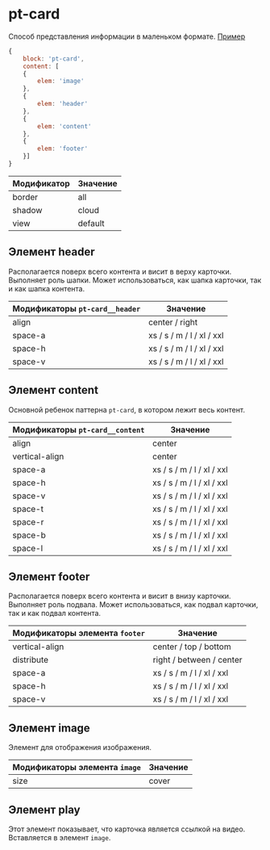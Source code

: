 # pt-card

Способ представления информации в маленьком формате. [Пример](https://codepen.io/whitepapertools/pen/6dfa7d09f4c412333aa70bf475064679/)

```js
{
	block: 'pt-card',
	content: [
	{
		elem: 'image'
	},
	{
		elem: 'header'
	},
	{
		elem: 'content'
	},
	{
		elem: 'footer'
	}]
}
```

Модификатор | Значение
----------- | ----------
border      | all
shadow      | cloud
view        | default

## Элемент header

Располагается поверх всего контента и висит в верху карточки. Выполняет роль шапки. Может использоваться, как шапка карточки, так и как шапка контента.

Модификаторы `pt-card__header` | Значение
------------------------------ | -------------------------
align                          | center / right
space-a                        | xs / s / m / l / xl / xxl
space-h                        | xs / s / m / l / xl / xxl
space-v                        | xs / s / m / l / xl / xxl

## Элемент content

Основной ребенок паттерна `pt-card`, в котором лежит весь контент.

Модификаторы `pt-card__content` | Значение
------------------------------- | -------------------------
align                           | center
vertical-align                  | center
space-a                         | xs / s / m / l / xl / xxl
space-h                         | xs / s / m / l / xl / xxl
space-v                         | xs / s / m / l / xl / xxl
space-t                         | xs / s / m / l / xl / xxl
space-r                         | xs / s / m / l / xl / xxl
space-b                         | xs / s / m / l / xl / xxl
space-l                         | xs / s / m / l / xl / xxl

## Элемент footer

Располагается поверх всего контента и висит в внизу карточки. Выполняет роль подвала. Может использоваться, как подвал карточки, так и как подвал контента.

Модификаторы элемента `footer`  | Значение
------------------------------- | -------------------------
vertical-align                  | center / top / bottom
distribute                      | right / between / center
space-a                         | xs / s / m / l / xl / xxl
space-h                         | xs / s / m / l / xl / xxl
space-v                         | xs / s / m / l / xl / xxl

## Элемент image

Элемент для отображения изображения.

Модификаторы элемента `image` | Значение
----------------------------- | -------------
size                          | cover

## Элемент play

Этот элемент показывает, что карточка является ссылкой на видео. Вставляется в элемент `image`.
